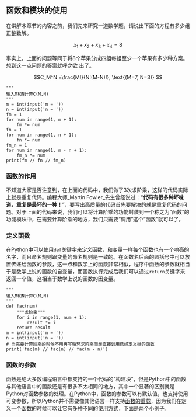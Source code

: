 ﻿## 函数和模块的使用

在讲解本章节的内容之前，我们先来研究一道数学题，请说出下面的方程有多少组正整数解。

$$x_1 + x_2 + x_3 + x_4 = 8$$

事实上，上面的问题等同于将8个苹果分成四组每组至少一个苹果有多少种方案。想到这一点问题的答案就呼之欲
出了。

$$C_M^N =\frac{M!}{N!(M-N)!}, \text{(M=7, N=3)} $$


    """
	输入M和N计算C(M,N)
	"""
	m = int(input('m = '))
	n = int(input('n = '))
	fm = 1
	for num in range(1, m + 1):
	    fm *= num
	fn = 1
	for num in range(1, n + 1):
	    fn *= num
	fm_n = 1
	for num in range(1, m - n + 1):
	    fm_n *= num
	print(fm // fn // fm_n)

### 函数的作用

不知道大家是否注意到，在上面的代码中，我们做了3次求阶乘，这样的代码实际上就是重复代码。编程大师_Martin Fowler_先生曾经说过：“**代码有很多种坏味道，重复是最坏的一种！**”，要写出高质量的代码首先要解决的就是重复代码的问题。对于上面的代码来说，我们可以将计算阶乘的功能封装到一个称之为“函数”的功能模块中，在需要计算阶乘的地方，我们只需要“调用”这个“函数”就可以了。


### 定义函数

在Python中可以使用`def`关键字来定义函数，和变量一样每个函数也有一个响亮的名字，而且命名规则跟变量的命名规则是一致的。在函数名后面的圆括号中可以放置传递给函数的参数，这一点和数学上的函数非常相似，程序中函数的参数就相当于是数学上说的函数的自变量，而函数执行完成后我们可以通过`return`关键字来返回一个值，这相当于数学上说的函数的因变量。

    """
	输入M和N计算C(M,N)
	"""
	def fac(num)
		"""求阶乘"""
		for i in range(1, num + 1):
			result *= i
		return result
	m = int(input('m = '))
	n = int(input('n = '))
	# 当需要计算阶乘的时候不用再写循环求阶乘而是直接调用已经定义好的函数
	print('fac(m) // fac(n) // fac(m - n)')

### 函数的参数

函数是绝大多数编程语言中都支持的一个代码的"构建块"，但是Python中的函数与其他语言中的函数还是有很多不太相同的地方，其中一个显著的区别就是Python对函数参数的处理。在Python中，函数的参数可以有默认值，也支持使用可变参数，所以Python并不需要像其他语言一样支持[函数的重载](https://zh.wikipedia.org/wiki/%E5%87%BD%E6%95%B0%E9%87%8D%E8%BD%BD)，因为我们在定义一个函数的时候可以让它有多种不同的使用方式，下面是两个小例子。


